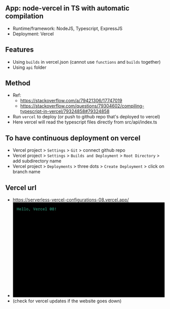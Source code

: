 ## App: node-vercel in TS with automatic compilation

- Runtime/framework: NodeJS, Typescript, ExpressJS
- Deployment: Vercel

## Features

- Using `builds` in vercel.json (cannot use `functions` and `builds` together)
- Using `api` folder

## Method

- Ref:
  - https://stackoverflow.com/a/79421306/17747019
  - https://stackoverflow.com/questions/79304602/compiling-typescript-in-vercel/79324858#79324858
- Run `vercel` to deploy (or push to github repo that's deployed to vercel)
- Here vercel will read the typescript files directly from src/api/index.ts

## To have continuous deployment on vercel
- Vercel project > `Settings` > `Git` > connect github repo
- Vercel project > `Settings` > `Builds and Deployment` > `Root Directory` > add subdirectory name
- Vercel project > `Deployments` > three dots > `Create Deployment` > click on branch name

## Vercel url
- https://serverless-vercel-configurations-08.vercel.app/
- ![alt text](image.png)
- (check for vercel updates if the website goes down)